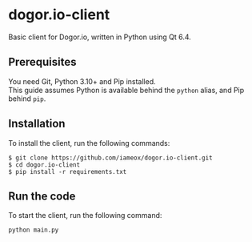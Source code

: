 # dogor.io-client
Basic client for Dogor.io, written in Python using Qt 6.4.

## Prerequisites
You need Git, Python 3.10+ and Pip installed.  
This guide assumes Python is available behind the `python` alias, and Pip behind `pip`.

## Installation

To install the client, run the following commands:
```
$ git clone https://github.com/iameox/dogor.io-client.git
$ cd dogor.io-client
$ pip install -r requirements.txt
```

## Run the code
To start the client, run the following command:
```
python main.py
```
